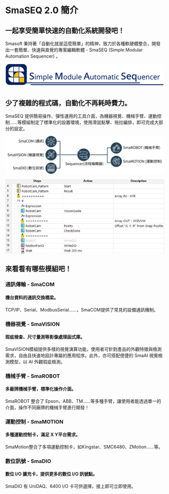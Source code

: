 # SmaSEQ 2.0 簡介

## 一起享受簡單快速的自動化系統開發吧！

Smasoft 秉持著「自動化就是這麼簡單」的精神，致力於各種軟硬體整合，開發出一套簡單、快速與直覺的專案編輯軟體 - SmaSEQ \(Simple Modular Automation Sequencer\) 。

![](.gitbook/assets/smaseq.png)

## 少了複雜的程式碼，自動化不再耗時費力。

SmaSEQ 提供簡易操作、彈性運用的工具介面，為機器視覺、機械手臂、運動控制......等模組制定了標準化的設置環境，使用滑鼠點擊、拖拉編排，即可完成大部分的設定。

![&#x6A21;&#x7D44;&#x6574;&#x5408;](.gitbook/assets/modules.png)

![&#x6D41;&#x7A0B;&#x7DE8;&#x6392;](.gitbook/assets/scheduler.PNG)

## 來看看有哪些模組吧！

### 通訊傳輸 - SmaCOM

#### 機台資料的通訊交換橋梁。 

TCP/IP、Serial、ModbusSerial......，SmaCOM提供了常見的設備通訊機制。

### 機器視覺 - SmaVISION

#### 瑕疵檢查、尺寸量測等影像處理函式庫。

SmaVISION模組提供多樣的視覺演算功能，使用者可針對產品的外觀特徵與檢測需求，自由且快速地設計專屬的應用程序。此外，亦可搭配偲倢的 SmaAI 視覺檢測模型，以 AI 外觀瑕疵檢測。

### 機械手臂 - SmaROBOT

#### 多廠牌機械手臂，標準化操作介面。

 SmaROBOT 整合了 Epson、ABB、TM......等多種手臂，讓使用者能透過單一的介面，操作不同廠牌的機械手臂進行開發！

### 運動控制 - SmaMOTION

#### 多種運動控制卡，滿足 X Y平台需求。

SmaMotion整合了多項運動控制卡，如Kingstar、SMC6480、ZMotion......等。

### 數位訊號 - SmaDIO

#### 數位 I/O 擴充卡，提供更多的數位 I/O 訊號點。

SmaDIO 有 UniDAQ、6400 I/O 卡可供選擇，接上即可立即使用。

